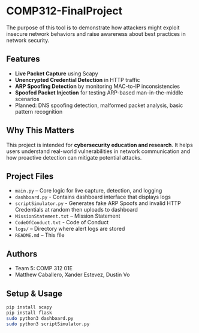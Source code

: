 # COMP312-FinalProject

The purpose of this tool is to demonstrate how attackers might exploit insecure network behaviors and raise awareness about best practices in network security.

## Features
- **Live Packet Capture** using Scapy
- **Unencrypted Credential Detection** in HTTP traffic
- **ARP Spoofing Detection** by monitoring MAC-to-IP inconsistencies
- **Spoofed Packet Injection** for testing ARP-based man-in-the-middle scenarios
- Planned: DNS spoofing detection, malformed packet analysis, basic pattern recognition

## Why This Matters
This project is intended for **cybersecurity education and research**. It helps users understand real-world vulnerabilities in network communication and how proactive detection can mitigate potential attacks.

## Project Files
- `main.py` – Core logic for live capture, detection, and logging
- `dashboard.py` - Contains dashboard interface that displays logs
- `scriptSimulator.py` - Generates fake ARP Spoofs and invalid HTTP Credentials at random then uploads to dashboard
- `MissionStatement.txt` – Mission Statement
- `CodeOfConduct.txt` - Code of Conduct
- `logs/` – Directory where alert logs are stored
- `README.md` – This file

## Authors
- Team 5: COMP 312 01E
- Matthew Caballero, Xander Estevez, Dustin Vo

## Setup & Usage
```bash
pip install scapy
pip install flask
sudo python3 dashboard.py
sudo python3 scriptSimulator.py


